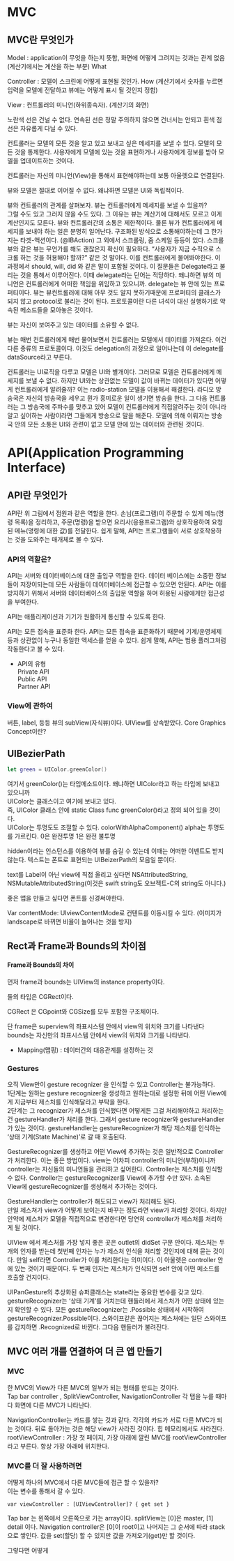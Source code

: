 # MVC
## MVC란 무엇인가
Model : application이 무엇을 하는지 뜻함, 화면에 어떻게 그려지는 것과는 관계 없음 (계산기에서는 계산을 하는 부분) What

Controller : 모델이 스크린에 어떻게 표현될 것인가. How (계산기에서 숫자를 누르면 입력을 모델에 전달하고 뷰에는 어떻게 표시 될 것인지 정함)

View : 컨트롤러의 미니언(하위종속자). (계산기의 화면)
  
노란색 선은 건널 수 없다. 연속된 선은 정말 주의하지 않으면 건너서는 안되고 흰색 점선은 자유롭게 다닐 수 있다. 

컨트롤러는 모델의 모든 것을 알고 있고 보내고 싶은 메세지를 보낼 수 있다. 
모델의 모든 것을 통제한다. 사용자에게 모델에 있는 것을 표현하거나 사용자에게 정보를 받아 모델을 업데이트하는 것이다. 

컨트롤러는 자신의 미니언(View)을 통해서 표현해야하는데 보통 아울렛으로 연결된다.

뷰와 모델은 절대로 이어질 수 없다. 왜냐하면 모델은 UI와 독립적이다. 

뷰와 컨트롤러의 관계를 살펴보자. 뷰는 컨트롤러에게 메세지를 보낼 수 있을까?  
그럴 수도 있고 그러지 않을 수도 있다. 그 이유는 뷰는 계산기에 대해서도 모르고 이게 계산인지도 모른다. 뷰와 컨트롤러간의 소통은 제한적이다. 물론 뷰가 컨트롤러에게 메세지를 보내야 하는 일은 분명히 일어난다. 구조화된 방식으로 소통해야하는데 그 한가지는 타겟-액션이다. (@IBAction) 그 외에서 스크롤링, 줌 스케일 등등이 있다. 스크롤뷰와 같은 뷰는 무언가를 해도 괜찮은지 확신이 필요하다. “사용자가 지금 수직으로 스크롤 하는 것을 허용해야 할까?” 같은 것 말이다. 이를 컨트롤러에게 물어봐야한다. 이 과정에서 should, will, did 와 같은 말이 포함될 것이다. 이 질문들은 Delegate라고 불리는 것을 통해서 이루어진다. 이때 delegate라는 단어는 적당하다. 왜냐하면 뷰의 미니언은 컨트롤러에게 어떠한 책임을 위임하고 있으니까. delegate는 뷰 안에 있는 프로퍼티이다. 뷰는 뷰컨트롤러에 대해 아무 것도 알지 못하기때문에 프로퍼티의 클래스가 되지 않고 protocol로 불리는 것이 된다. 프로토콜이란 다른 녀석이 대신 실행하기로 약속된 메소드들을 모아놓은 것이다.   

뷰는 자신이 보여주고 있는 데이터를 소유할 수 없다. 

뷰는 매번 컨트롤러에게 매번 물어보면서 컨트롤러는 모델에서 데이터를 가져온다.  이건 다른 종류의 프로토콜이다. 이것도 delegation의 과정으로 일어나는데 이 delegate를 dataSource라고 부른다.

컨트롤러는 UI로직을 다루고 모델은 UI와 별개이다. 그러므로 모델은 컨트롤러에게 메세지를 보낼 수 없다. 하지만 UI와는 상관없는 모델이 값이 바뀌는 데이터가 있다면 어떻게 컨트롤러에게 알려줄까? 이는 radio-station 모델을 이용해서 해결한다. 라디오 방송국은 자신의 방송국을 세우고 뭔가 흥미로운 일이 생기면 방송을 한다. 그 다음 컨트롤러는 그 방송국에 주파수를 맞추고 있어 모델이 컨트롤러에게 직접알려주는 것이 아니라 알고 싶어하는 사람이라면 그들에게 방송으로 말을 해준다. 모델에 의해 이뤄지는 방송국 안의 모든 소통은 UI와 관련이 없고 모델 안에 있는 데이터와 관련된 것이다. 













# API(Application Programming Interface)
## API란 무엇인가
API란 위 그림에서 점원과 같은 역할을 한다. 손님(프로그램)이 주문할 수 있게 메뉴(명령 목록)을 정리하고, 주문(명령)을 받으면 요리사(응용프로그램)와 상호작용하여 요청된 메뉴(명령에 대한 값)를 전달한다. 쉽게 말해, API는 프로그램들이 서로 상호작용하는 것을 도와주는 매개체로 볼 수 있다. 

### API의 역할은?  
API는 서버와 데이터베이스에 대한 출입구 역할을 한다. 
데이터 베이스에는 소중한 정보들이 저장이되는데 모든 사람들이 데이터베이스에 접근할 수 있으면 안된다. API는 이를 방지하기 위해서 서버와 데이터베이스의 출입문 역할을 하며 허용된 사람에게만 접근성을 부여한다. 

API는 애플리케이션과 기기가 원활하게 통신할 수 있도록 한다.

API는 모든 접속을 표준화 한다. 
API는 모든 접속을 표준화하기 때문에 기계/운영체제 등과 상관없이 누구나 동일한 엑세스를 얻을 수 있다. 쉽게 말해, API는 범용 플러그처럼 작동한다고 볼 수 있다. 

- API의 유형  
Private API  
Public API  
Partner API 

### View에 관하여 

버튼, label, 등등 뷰의 subView(자식뷰)이다. UIView를 상속받았다. 
 Core Graphics Concept이란?


## UIBezierPath
```swift
let green = UIColor.greenColor()
```
여기서 greenColor()는 타입메소드이다. 왜냐하면 UIColor라고 하는 타입에 보내고 있으니까   
UIColor는 클래스이고 여기에 보내고 있다.  
즉, UIColor 클래스 안에 static Class func greenColor()라고 정의 되어 있을 것이다.  
UIColor는 투명도도 조절할 수 있다. colorWithAlphaComponent()
alpha는 투명도를 가르킨다. 0은 완전투명 1은 완전 불투명

hidden이라는 인스턴스를 이용하여 뷰를 숨길 수 있는데 이때는 어떠한 이벤트도 받지 않는다. 
텍스트는 폰트로 표현되는 UIBeizerPath의 모음일 뿐이다. 

text를 Label이 아닌 view에 직접 올리고 싶다면 NSAttributedString, NSMutableAttributedString(이것은 swift string도 오브젝트-C의 string도 아니다.) 

 좋은 앱을 만들고 싶다면 폰트를 신경써야한다. 

Var contentMode: UIviewContentMode로 컨텐트를 이동시킬 수 있다. (이미지가 landscape로 바뀌면 비율이 늘어나는 것을 방지)


## Rect과 Frame과 Bounds의 차이점 

####  Frame과 Bounds의 차이
먼저 frame과 bounds는 UIView의 instance property이다. 

둘의 타입은 CGRect이다. 

CGRect 은 CGpoint와 CGSize를 모두 포함한 구조체이다. 

단 frame은 superview의 좌표시스템 안에서 view의 위치와 크기를 나타낸다
bounds는 자신만의 좌표시스템 안에서 view의 위치와 크기를 나타낸다. 

- Mapping(맵핑) : 데이터간의 대응관계를 설정하는 것 

### Gestures
오직 View만이 gesture recognizer 을 인식할 수 있고 Controller는 불가능하다.   
1단계는 원하는 gesture recognizer을 생성하고 원하는대로 설정한 뒤에 어떤 View에게 지금부터 제스처를 인식해달라고 부탁을 한다.  
2단계는 그 recognizer가 제스처를 인식했다면 어떻게든 그걸 처리해야하고 처리하는건 gestureHandler가 처리를 한다. 그래서 gesture recognizer와 gestureHandler가 있는 것이다. gestureHandler는 gestureRecognizer가 해당 제스처를 인식하는 ‘상태 기계(State Machine)’로 갈 때 호출된다.  

GestureRecognizer를 생성하고 어떤 View에 추가하는 것은 일반적으로 Controller가 처리한다. 이는 좋은 방법이다. view는 어차피 controller의 미니언(부하)이니까 controller는 자신들의 미니언들을 관리하고 싶어한다. Controller는 제스처를 인식할 수 없다. Controller는  gestureRecognizer를 View에 추가할 수만 있다. 소속된 View에 gestureRecognizer를 생성해서 추가하는 것이다. 

GestureHandler는 controller가 해도되고 view가 처리해도 된다.  
만일 제스쳐가 view가 어떻게 보이는지 바꾸는 정도라면 view가 처리할 것이다. 
하지만 안약에 제스처가 모델을 직접적으로 변경한다면 당연히 controller가 제스처를 처리하게 될 것이다. 

UIView 에서 제스처를 가장 넣지 좋은 곳은 outlet의 didSet 구문 안이다. 
제스처는 두개의 인자를 받는데 첫번째 인자는 누가 제스처 인식을 처리할 것인지에 대해 묻는 것이다. 만일 self라면 Controller가 이를 처리한다는 의미이다. 이 아울렛은 controller 안에 있는 것이기 때문이다. 두 번째 인자는 제스처가 인식되면 self 안에 어떤 메소드를 호출할 건지이다. 

UIPanGesture의 추상화된 슈퍼클래스는 state라는 중요한 변수를 갖고 있다. gestureRecognizer는 ‘상태 기계’를 거치는데 핸들러에서 제스처가 어떤 상태에 있는지 확인할 수 있다. 모든 gestureRecognizer는 .Possible 상태에서 시작하여 gestureRecognizer.Possible이다. 스와이프같은 끊어지는 제스처에는 일단 스와이프를 감지하면 .Recognized로 바뀐다. 그다음 핸들러가 불려진다. 


## MVC 여러 개를 연결하여 더 큰 앱 만들기
### MVC
한 MVC의 View가 다른 MVC의 일부가 되는 형태를 만드는 것이다.  
Tap bar controller , SplitViewController, NavigationController
각 탭을 누를 때마다 화면에 다른 MVC가 나타난다. 
 
NavigationController는 카드를 쌓는 것과 같다. 각각의 카드가 서로 다른 MVC가 되는 것이다. 
뒤로 돌아가는 것은 해당 view가 사라진 것이다. 힙 메모리에서도 사라진다. 
rootViewController : 가장 첫 페이지, 가장 아래에 깔린 MVC를 rootViewController 라고 부른다. 항상 가장 아래에 위치한다. 


### MVC를 더 잘 사용하려면
어떻게 하나의 MVC에서 다른 MVC들에 접근 할 수 있을까?  
이는 변수를 통해서 갈 수 있다.  
```
var viewController : [UIViewController]? { get set }
```  
Tap bar 는 왼쪽에서 오른쪽으로 가는 array이다. 
splitView는 [0]은 master, [1] detail 이다. 
Navigation controller은 [0]이 root이고 나머지는 그 순서에 따라 stack으로 쌓인다. 
값을 set(할당) 할 수 있지만 값을 가져오기(get)만 할 것이다. 

그렇다면 어떻게  
